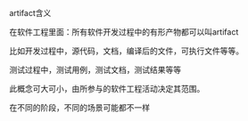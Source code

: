 artifact含义

在软件工程里面：所有软件开发过程中的有形产物都可以叫artifact

比如开发过程中，源代码，文档，编译后的文件，可执行文件等等。

测试过程中，测试用例，测试文档，测试结果等等

此概念可大可小，由所参与的软件工程活动决定其范围。

在不同的阶段，不同的场景可能都不一样